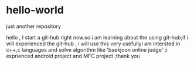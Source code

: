 # hello-world
just another repository

hello , I start a git-hub right now.so i am learning about the using git-hub;if i will experienced the git-hub , i will use this very usefullyi am intersted in c++,c languages and solve algorithm like 'baekjoon online judge' ;i exprienced android project and MFC project ;thank you
